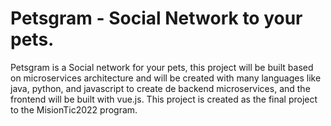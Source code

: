 # Petsgram - Social Network to your pets.
Petsgram is a Social network for your pets, this project will be built based on microservices architecture and will be created with many languages like java, python, and javascript to create de backend microservices, and the frontend will be built with vue.js. This project is created as the final project to the MisionTic2022 program.
